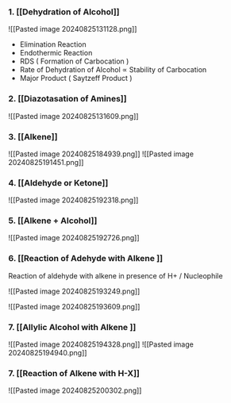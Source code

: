 
### 1. [[Dehydration of Alcohol]]

![[Pasted image 20240825131128.png]]
- Elimination Reaction 
- Endothermic Reaction 
- RDS ( Formation of Carbocation )
- Rate of Dehydration of Alcohol $\propto$ Stability of Carbocation
- Major Product ( Saytzeff Product )

### 2. [[Diazotasation of Amines]]

![[Pasted image 20240825131609.png]]

### 3. [[Alkene]]
![[Pasted image 20240825184939.png]]
![[Pasted image 20240825191451.png]]

### 4. [[Aldehyde or Ketone]]
![[Pasted image 20240825192318.png]]

### 5. [[Alkene + Alcohol]] 

![[Pasted image 20240825192726.png]]



### 6. [[Reaction of Adehyde with Alkene ]]

Reaction of aldehyde with alkene in presence of H+ / Nucleophile 

![[Pasted image 20240825193249.png]]

![[Pasted image 20240825193609.png]]

### 7. [[Allylic Alcohol with Alkene ]]

![[Pasted image 20240825194328.png]]
![[Pasted image 20240825194940.png]]


### 7. [[Reaction of Alkene with H-X]]
![[Pasted image 20240825200302.png]]



